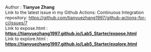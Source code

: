 Author : **Tianyue Zhang**  
Link to the latest issue in my Github Actions: Continuous Integration repository: https://github.com/tianyuezhang1997/github-actions-for-ci/issues/7  
Link to expose.html : **https://tianyuezhang1997.github.io/Lab5_Starter/expose.html**  
Link to explore.html : **https://tianyuezhang1997.github.io/Lab5_Starter/explore.html**
